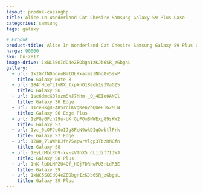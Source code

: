 ```yaml
---
layout: produk-casinghp
title: Alice In Wonderland Cat Chesire Samsung Galaxy S9 Plus Case
categories: samsung
tags: galaxy

# Produk
product-title: Alice In Wonderland Cat Chesire Samsung Galaxy S9 Plus Case
harga: 90000
sku: hn-2817
image-drive: 1xNC5SQIdQ4eZEObgnIzKJb6SR_zGbgaL
gallery:
  - url: 1kIGVfNObguuBmtOLKxaxm2zNho8v5swP
    title: Galaxy Note 8
  - url: 184fHceTLIvRX_fxpXnO18eqb1s3VaGZ5
    title: Galaxy S6
  - url: 1se6dmcX07xzmSkJ7hHm-_Q_4EIo0ANCl
    title: Galaxy S6 Edge
  - url: 11ceBkgREARSrclKVgKenVbQUeETGZM_N
    title: Galaxy S6 Edge Plus
  - url: 1zPGy6Fzh29u-bKrGpFOmBNWExg89sKW2
    title: Galaxy S7
  - url: 1vc_0cOPJeOoIJg8FeN9wkDIqQwbtlFrk
    title: Galaxy S7 Edge
  - url: 1ZW0_7lWWhBJfn75apwrVlgp3TbzRMOfn
    title: Galaxy S8
  - url: 1EyLcMblRD9-xv-sVTnX5_dLiJif7IJWJ
    title: Galaxy S8 Plus
  - url: 1nK-lpDLMPZU4Qf_HGj7DRhwPU3rLdR3E
    title: Galaxy S9
  - url: 1xNC5SQIdQ4eZEObgnIzKJb6SR_zGbgaL
    title: Galaxy S9 Plus
---
```

